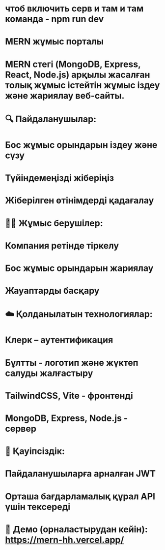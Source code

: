 # чтоб включить серв и там и там команда - npm run dev

# MERN жұмыс порталы
# MERN стегі (MongoDB, Express, React, Node.js) арқылы жасалған толық жұмыс істейтін жұмыс іздеу және жариялау веб-сайты.

# 🔍 Пайдаланушылар:

# Бос жұмыс орындарын іздеу және сүзу

# Түйіндемеңізді жіберіңіз

# Жіберілген өтінімдерді қадағалау

# 🧑‍💼 Жұмыс берушілер:

# Компания ретінде тіркелу

# Бос жұмыс орындарын жариялау

# Жауаптарды басқару

# ☁️ Қолданылатын технологиялар:

# Клерк – аутентификация

# Бұлтты - логотип және жүктеп салуды жалғастыру

# TailwindCSS, Vite - фронтенді

# MongoDB, Express, Node.js - сервер

# 🔐 Қауіпсіздік:

# Пайдаланушыларға арналған JWT

# Орташа бағдарламалық құрал API үшін тексереді

# 🚀 Демо (орналастырудан кейін): https://mern-hh.vercel.app/